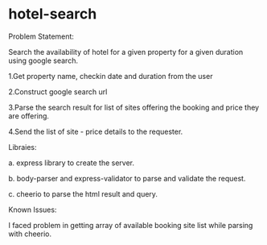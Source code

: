 # hotel-search

Problem Statement:

Search the availability of hotel for a given property for a given duration using google search.


1.Get property name, checkin date and duration from the user

2.Construct google search url

3.Parse the search result for list of sites offering the booking and price they are offering.

4.Send the list of site - price details to the requester.



Libraies:

a. express library to create the server. 

b. body-parser and express-validator to parse and validate the request.

c. cheerio to parse the html result and query. 



Known Issues:

I faced problem in getting array of available booking site list while parsing with cheerio. 
